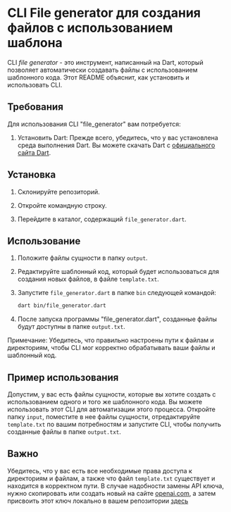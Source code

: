 # CLI File generator для создания файлов с использованием шаблона

CLI _file generator_ - это инструмент, написанный на Dart, который позволяет автоматически создавать файлы с использованием шаблонного кода. Этот README объяснит, как установить и использовать CLI.

## Требования

Для использования CLI "file_generator" вам потребуется:

1. Установить Dart: Прежде всего, убедитесь, что у вас установлена среда выполнения Dart. Вы можете скачать Dart с [официального сайта Dart](https://dart.dev/get-dart).

## Установка

1. Склонируйте репозиторий.

2. Откройте командную строку.

3. Перейдите в каталог, содержащий `file_generator.dart`.

## Использование

1. Положите файлы сущности в папку `output`.

2. Редактируйте шаблонный код, который будет использоваться для создания новых файлов, в файле `template.txt`.
   
4. Запустите `file_generator.dart` в папке `bin` следующей командой:

   ```bash
   dart bin/file_generator.dart
   ```

5. После запуска программы "file_generator.dart", созданные файлы будут доступны в папке `output.txt`.

Примечание: Убедитесь, что правильно настроены пути к файлам и директориям, чтобы CLI мог корректно обрабатывать ваши файлы и шаблонный код.

## Пример использования

Допустим, у вас есть файлы сущности, которые вы хотите создать с использованием одного и того же шаблонного кода. Вы можете использовать этот CLI для автоматизации этого процесса. Откройте папку `input`, поместите в нее файлы сущности, отредактируйте `template.txt` по вашим потребностям и запустите CLI, чтобы получить созданные файлы в папке `output.txt`.

## Важно

Убедитесь, что у вас есть все необходимые права доступа к директориям и файлам, а также что файл `template.txt` существует и находится в корректном пути.
В случае надобности замены API ключа, нужно скопировать или создать новый на сайте [openai.com](https://platform.openai.com/account/api-keys), а затем присвоить этот ключ локально в вашем репозитории [здесь](https://github.com/rel1nce/file_generator/blob/c1f3831a9a7082460305dc729424d603f157aa08/bin/query_options.dart#L4C23-L4C23)

